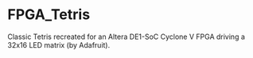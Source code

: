 # FPGA_Tetris
Classic Tetris recreated for an Altera DE1-SoC Cyclone V FPGA driving a 32x16 LED matrix (by Adafruit). 
